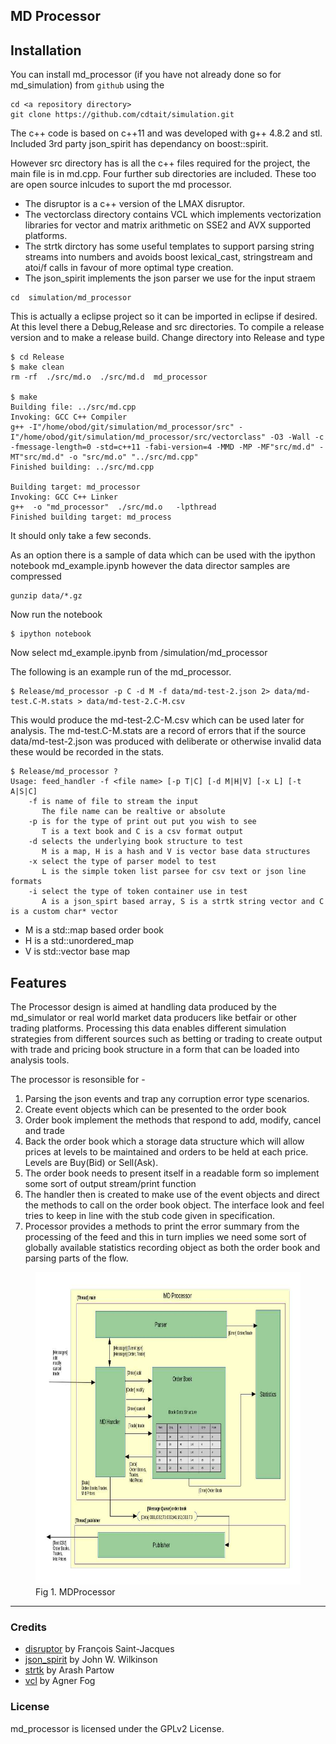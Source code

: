MD Processor
------------

## Installation

You can install md_processor (if you have not already done so for md_simulation) from `github` using the 

```{bash}
cd <a repository directory>
git clone https://github.com/cdtait/simulation.git
```

The c++ code is based on c++11 and was developed with g++ 4.8.2 and stl. Included 3rd party json_spirit has dependancy on boost::spirit. 

However src directory has is all the c++ files required for the project, the main file is in md.cpp. Four further sub directories are included. These too are open source inlcudes to suport the md processor. 

* The disruptor is a c++ version of the LMAX disruptor. 
* The vectorclass directory contains VCL which implements vectorization libraries for vector and matrix arithmetic on SSE2 and AVX supported platforms. 
* The strtk dirctory has some useful templates to support parsing string streams into numbers and avoids boost lexical_cast, stringstream and atoi/f calls in favour of more optimal type creation.
* The json_spirit implements the json parser we use for the input straem

```{bash}
cd  simulation/md_processor
```

This is actually a eclipse project so it can be imported in eclipse if desired. At this level there a Debug,Release and src directories. To compile a release version and to make a release build. Change directory into Release and type 

```{bash}
$ cd Release
$ make clean
rm -rf  ./src/md.o  ./src/md.d  md_processor

$ make
Building file: ../src/md.cpp
Invoking: GCC C++ Compiler
g++ -I"/home/obod/git/simulation/md_processor/src" -I"/home/obod/git/simulation/md_processor/src/vectorclass" -O3 -Wall -c -fmessage-length=0 -std=c++11 -fabi-version=4 -MMD -MP -MF"src/md.d" -MT"src/md.d" -o "src/md.o" "../src/md.cpp"
Finished building: ../src/md.cpp
 
Building target: md_processor
Invoking: GCC C++ Linker
g++  -o "md_processor"  ./src/md.o   -lpthread
Finished building target: md_process
```
It should only take a few seconds.

As an option there is a sample of data which can be used with the ipython notebook md_example.ipynb however the data director samples are compressed

```{bash}
gunzip data/*.gz
```
Now run the notebook

```{bash}
$ ipython notebook
```
Now select md_example.ipynb from <a repository directory>/simulation/md_processor

The following is an example run of the md_processor.

```{bash}
$ Release/md_processor -p C -d M -f data/md-test-2.json 2> data/md-test.C-M.stats > data/md-test-2.C-M.csv
```

This would produce the md-test-2.C-M.csv which can be used later for analysis. The md-test.C-M.stats are a record of
errors that if the source data/md-test-2.json was produced with deliberate or otherwise invalid data these would be 
recorded in the stats.
```{bash}
$ Release/md_processor ?
Usage: feed_handler -f <file name> [-p T|C] [-d M|H|V] [-x L] [-t A|S|C]                          
	-f is name of file to stream the input
       The file name can be realtive or absolute
	-p is for the type of print out put you wish to see
       T is a text book and C is a csv format output
	-d selects the underlying book structure to test
       M is a map, H is a hash and V is vector base data structures
	-x select the type of parser model to test
       L is the simple token list parsee for csv text or json line formats
	-i select the type of token container use in test
       A is a json_spirt based array, S is a strtk string vector and C is a custom char* vector
```

 * M is a std::map based order book
 * H is a std::unordered_map
 * V is std::vector base map

## Features

The Processor design is aimed at handling data produced by the md_simulator or real world market data producers like betfair or other trading platforms. Processing this data enables different simulation strategies from different sources such as betting or trading to create output with trade and pricing book structure in a form that can be loaded into analysis tools.

The processor is resonsible for -

1. Parsing the json events and trap any corruption error type scenarios.
2. Create event objects which can be presented to the order book
3. Order book implement the methods that respond to add, modify, cancel and trade
4. Back the order book which a storage data structure which will allow prices at levels to be maintained and orders to be held at each price. Levels are Buy(Bid) or Sell(Ask).
5. The order book needs to present itself in a readable form so implement some sort of output stream/print function
6. The handler then is created to make use of the event objects and direct the methods to call on the order book object. The interface look and feel tries to keep in line with the stub code given in specification.
7. Processor provides a methods to print the error summary from the processing of the feed and this in turn implies we need some sort of globally available statistics recording object as both the order book and parsing parts of the flow.


<figure role="group">
<img src="images/MDProcessor.jpg" alt="MDProcessor" style="width: 800px; height: 500px;" title="MDProcessor"/>
<figcaption>Fig 1. MDProcessor</figcaption>
</figure>

---

### Credits
- [disruptor](https://github.com/fsaintjacques/disruptor--) by François Saint-Jacques
- [json_spirit](http://www.codeproject.com/Articles/20027/JSON-Spirit-A-C-JSON-Parser-Generator-Implemented) by John W. Wilkinson
- [strtk](http://www.partow.net/programming/strtk/index.html) by Arash Partow
- [vcl](www.agner.org/optimize) by Agner Fog

### License

md_processor is licensed under the GPLv2 License. 


